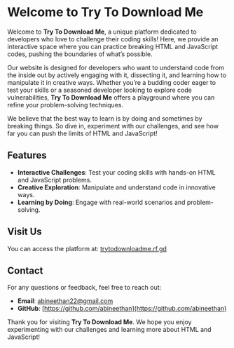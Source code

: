 # Welcome to Try To Download Me

Welcome to **Try To Download Me**, a unique platform dedicated to developers who love to challenge their coding skills! Here, we provide an interactive space where you can practice breaking HTML and JavaScript codes, pushing the boundaries of what’s possible.

Our website is designed for developers who want to understand code from the inside out by actively engaging with it, dissecting it, and learning how to manipulate it in creative ways. Whether you’re a budding coder eager to test your skills or a seasoned developer looking to explore code vulnerabilities, **Try To Download Me** offers a playground where you can refine your problem-solving techniques.

We believe that the best way to learn is by doing and sometimes by breaking things. So dive in, experiment with our challenges, and see how far you can push the limits of HTML and JavaScript!

## Features

- **Interactive Challenges**: Test your coding skills with hands-on HTML and JavaScript problems.
- **Creative Exploration**: Manipulate and understand code in innovative ways.
- **Learning by Doing**: Engage with real-world scenarios and problem-solving.

## Visit Us

You can access the platform at: [trytodownloadme.rf.gd](https://trytodownloadme.rf.gd)

## Contact

For any questions or feedback, feel free to reach out:

- **Email**: abineethan22@gmail.com
- **GitHub**: [https://github.com/abineethan](https://github.com/abineethan)

Thank you for visiting **Try To Download Me**. We hope you enjoy experimenting with our challenges and learning more about HTML and JavaScript!

